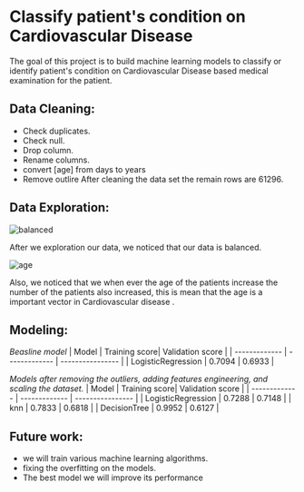# Classify patient's condition on Cardiovascular Disease
The goal of this project is to build machine learning models to classify or identify patient's condition on Cardiovascular Disease based medical examination for the patient.

## Data Cleaning:

- Check duplicates.
- Check null.
- Drop column.
- Rename columns.
- convert [age] from days to years
- Remove outlire
After cleaning the data set the remain rows are 61296.

## Data Exploration:

![balanced](https://user-images.githubusercontent.com/93076337/146259064-6a614b5a-d643-470f-90f2-f48b568f8f1e.png)

After we exploration our data, we noticed that our data is balanced.


![age](https://user-images.githubusercontent.com/93076337/146259594-9d3737ce-618a-4522-b6dc-a84613046f8b.png)

Also, we noticed that we when ever the age of the patients increase the number of the patients also increased, this is mean that the age is a important vector in Cardiovascular disease . 


## Modeling:

*Beasline model*
|    Model      | Training score| Validation score |
| ------------- | ------------- | ---------------- |
| LogisticRegression | 0.7094   | 0.6933           |
 
*Models after removing the outliers, adding features engineering, and scaling the dataset.*
|    Model      | Training score| Validation score |
| ------------- | ------------- | ---------------- |
| LogisticRegression | 0.7288   | 0.7148           |
| knn                | 0.7833   | 0.6818           |
| DecisionTree       | 0.9952   | 0.6127           |



## Future work:

- we will train various machine learning algorithms.
- fixing the overfitting on the models.
- The best model we will improve its performance
